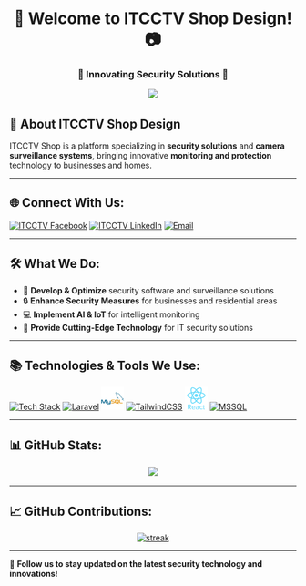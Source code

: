 <h1 align="center">🎥 Welcome to ITCCTV Shop Design! 📷</h1>
<h3 align="center">🔹 Innovating Security Solutions 🔹</h3>
<p align="center">
  <img src="https://media.giphy.com/media/WUlplcMpOCEmTGBtBW/giphy.gif" width="30">
</p>

## 🚀 About ITCCTV Shop Design

ITCCTV Shop is a platform specializing in **security solutions** and **camera surveillance systems**, bringing innovative **monitoring and protection** technology to businesses and homes.

---

## 🌐 Connect With Us:

<p align="left">
  <a href="https://www.facebook.com/itcctvsoft" target="blank"><img align="center" src="https://raw.githubusercontent.com/rahuldkjain/github-profile-readme-generator/master/src/images/icons/Social/facebook.svg" alt="ITCCTV Facebook" height="30" width="40" /></a>
  <a href="https://www.linkedin.com/company/itcctvsoft" target="blank"><img align="center" src="https://raw.githubusercontent.com/rahuldkjain/github-profile-readme-generator/master/src/images/icons/Social/linkedin.svg" alt="ITCCTV LinkedIn" height="30" width="40" /></a>
  <a href="mailto:support@itcctvsoft.com" target="blank"><img align="center" src="https://www.svgrepo.com/show/21791/email.svg" alt="Email" height="30" width="40" /></a>
</p>

---

## 🛠 What We Do:

- 📡 **Develop & Optimize** security software and surveillance solutions
- 🔒 **Enhance Security Measures** for businesses and residential areas
- 💻 **Implement AI & IoT** for intelligent monitoring
- 🚀 **Provide Cutting-Edge Technology** for IT security solutions

---

## 📚 Technologies & Tools We Use:

<p align="left">
  <a href="https://github.com/itcctvsoft"><img src="https://skillicons.dev/icons?i=vscode,github,css,html,js,php" alt="Tech Stack"></a>
  <a href="https://laravel.com/" target="_blank"><img src="https://encrypted-tbn0.gstatic.com/images?q=tbn:ANd9GcRnhoVwuJmtF1Lu4t9WcsZ7fESV9KdIQ7pVHw&s" alt="Laravel" width="40" height="40"/></a>
  <a href="https://www.mysql.com/" target="_blank"><img src="https://raw.githubusercontent.com/devicons/devicon/master/icons/mysql/mysql-original-wordmark.svg" alt="MySQL" width="40" height="40"/></a>
  <a href="https://tailwindcss.com/" target="_blank"><img src="https://www.vectorlogo.zone/logos/tailwindcss/tailwindcss-icon.svg" alt="TailwindCSS" width="40" height="40"/></a>
  <a href="https://reactjs.org/" target="_blank"><img src="https://raw.githubusercontent.com/devicons/devicon/master/icons/react/react-original-wordmark.svg" alt="React" width="40" height="40"/></a>
  <a href="https://www.microsoft.com/en-us/sql-server" target="_blank"><img src="https://www.svgrepo.com/show/303229/microsoft-sql-server-logo.svg" alt="MSSQL" width="40" height="40"/></a>
</p>

---

## 📊 GitHub Stats:

<p align="center">
  <img height="200px" src="https://github-readme-stats.vercel.app/api?username=itcctvsoft&hide_border=true&show_icons=true&count_private=true&theme=gruvbox&bg_color=151515">
</p>

---

## 📈 GitHub Contributions:

<p align="center">
  <a href="https://github.com/itcctvsoft">
    <img title="GitHub Streak" alt="streak" src="https://github-readme-streak-stats.herokuapp.com/?user=itcctvsoft&theme=dark&hide_border=true&stroke=f53b3b"/>
  </a> 
</p>

---

🌟 **Follow us to stay updated on the latest security technology and innovations!**
